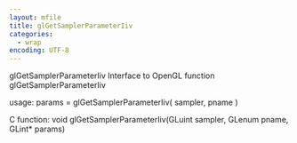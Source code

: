 ```yaml
---
layout: mfile
title: glGetSamplerParameterIiv
categories:
  - wrap
encoding: UTF-8
---
```


glGetSamplerParameterIiv  Interface to OpenGL function glGetSamplerParameterIiv

usage:  params = glGetSamplerParameterIiv( sampler, pname )

C function:  void glGetSamplerParameterIiv(GLuint sampler, GLenum pname, GLint\* params)